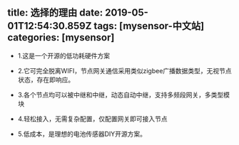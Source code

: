 title: 选择的理由
date: 2019-05-01T12:54:30.859Z
tags: [mysensor-中文站]
categories: [mysensor]
---


- 1.这是一个开源的低功耗硬件方案

- 2.它可完全脱离WIFI，节点网关通信采用类似zigbee广播数据类型，无视节点状态，存在即响应。
       
- 3.各个节点均可以被中继和中继，动态自动中继，支持多频段网关，多类型模块
       
- 4.轻松接入，无需复杂配置，仅配置网关即可接入节点
      
- 5.低成本，是理想的电池传感器DIY开源方案。